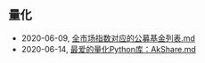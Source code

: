 ## 量化
* 2020-06-09, [全市场指数对应的公募基金列表.md](../posts/全市场指数对应的公募基金列表.md)
* 2020-06-14, [最爱的量化Python库：AkShare.md](../posts/最爱的量化Python库：AkShare.md)